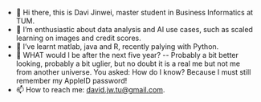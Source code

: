 - 👋 Hi there, this is Davi Jinwei, master student in Business Informatics at TUM.
- 👀 I’m enthusiastic about data analysis and AI use cases, such as scaled learning on images and credit scores.
- 🌱 I’ve learnt matlab, java and R, recently palying with Python.
- 💞️ WHAT would I be after the next five year? -- Probably a bit better looking, probably a bit uglier, but no doubt it is a real me but not me from another universe. You asked: How do I know? Because I must still remember my AppleID password! 
- 📫 How to reach me:  david.jw.tu@gmail.com.

<!---
tujinwei/tujinwei is a ✨ special ✨ repository because its `README.md` (this file) appears on your GitHub profile.
You can click the Preview link to take a look at your changes.
--->
